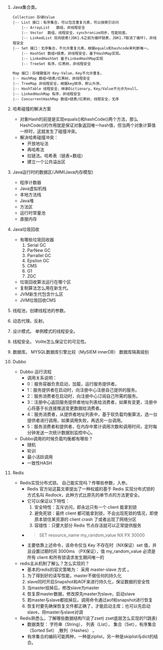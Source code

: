 
1. Java集合类。
    ```text
    Collection 存储Value
    |-- List 接口：有序集合，可以包含重复元素，可以按索引访问
        |-- ArrayList   数组，非线程安全
        |-- Vector  数组，线程安全，synchronize同步，性能较差。
        |-- LinkedList 双向链表(JDK1.6之前为循环链表，JDK1.7取消了循环)，非线程安全
    |-- Set 接口：无序集合，不允许重复元素，根据equals和hashcode来判断唯一。
        |-- HashSet 数组+链表，非线程安全，基于HashMap实现。
        |-- LinkedHashSet 基于LinkedHashMap实现
        |-- TreeSet 有序，红黑树，非线程安全
    
    Map 接口：存储键值对 Key-Value，Key不允许重复。
    |-- HashMap 数组+链表/红黑树，非线程安全
    |-- TreeMap 非线程安全，根据key排序，默认升序。
    |-- HashTable 线程安全，继承Dictionary，Key/Value不允许为null。
    |-- LinkedHashMap 有序，非线程安全
    |-- ConcurrentHashMap 数组+链表/红黑树，线程安全，无序
    ```
2. 哈希碰撞的解决方案
    - 对象Hash的前提是实现equals()和hashCode()两个方法，那么HashCode()的作用就是保证对象返回唯一hash值，但当两个对象计算值一样时，这就发生了碰撞冲突。
    - 解决哈希碰撞冲突： 
        - 开放地址法
        - 再哈希法
        - 拉链法。哈希表（链表+数组）
        - 建立一个公共溢出区
3. Java运行时的数据区/JMM(Java内存模型)
    - 程序计数器
    - Java虚拟机栈
    - 本地方法栈
    - Java堆
    - 方法区
    - 运行时常量池
    - 直接内存
4. Java垃圾回收
    - 有哪些垃圾回收器
        1. Serial GC
        2. ParNew GC
        3. Parrallel GC
        4. Epsilon GC
        5. CMS
        6. G1
        7. ZGC
    - 垃圾回收算法运行在哪个区
    - 复制算法怎么用在新生代。
    - JVM新生代包含什么区
    - JVM垃圾回收CMS

4. 线程池，创建线程池的参数。
5. 动态代理。反射。
6. 设计模式。
单例模式的线程安全。
7. 线程安全。 Volite怎么保证它的可见性。
8. 数据库。 MYSQL数据库引擎比较（MySIEM innerDB）
数据库隔离级别
9. Dubbo
    - Dubbo 运行流程
        - 调用关系说明：
        - 0：服务容器负责启动，加载，运行服务提供者。
        - 1：服务提供者在启动时，向注册中心注册自己提供的服务。
        - 2：服务消费者在启动时，向注册中心订阅自己所需的服务。
        - 3：注册中心返回服务提供者地址列表给消费者，如果有变更，注册中心将基于长连接推送变更数据给消费者。
        - 4：服务消费者，从提供者地址列表中，基于软负载均衡算法，选一台提供者进行调用，如果调用失败，再选另一台调用。
        - 5：服务消费者和提供者，在内存中累计调用次数和调用时间，定时每分钟发送一次统计数据到监控中心。
    - Dubbo调用的时候负载均衡都有哪些？
        - 随机
        - 轮训
        - 最小活跃调用
        - 一致性HASH
10. Redis
    - Redis实现分布式锁。 自己能实现吗？传哪些参数，入参。
        - Redis 官方站这篇文章提出了一种权威的基于 Redis 实现分布式锁的方式名叫 *Redlock*，此种方式比原先的单节点的方法更安全。
        - 它可以保证以下特性：
            1. 安全特性：互斥访问，即永远只有一个 client 能拿到锁
            2. 避免死锁：最终 client 都可能拿到锁，不会出现死锁的情况，即使原本锁住某资源的 client crash 了或者出现了网络分区
            3. 容错性：只要大部分 Redis 节点存活就可以正常提供服务
        - > SET resource_name my_random_value NX PX 30000
        - 主要依靠上述命令，该命令仅当 Key 不存在时（NX保证）set 值，并且设置过期时间 3000ms （PX保证），值 my_random_value 必须是所有 client 和所有锁请求发生期间唯一的
    - redis主从机制了解么？怎么实现的？
        - 基本的redis的容灾策略为： 采用 master-slave 方式 。
        1. 为了得到好的读写性能，master不做任何的持久化 
        2. slave同时开启Snapshot和AOF来进行持久化，保证数据的安全性 
        3. 当master挂掉后，修改slave为master 
        4. 恢复原master数据，修改原先master为slave，启动slave 
        5. 若master与slave都挂掉后，调用命令通过aof和snapshot进行恢复 
        6. 恢复时要先确保恢复文件都正确了，才能启动主库；也可以先启动slave，将master与slave对调 
    - Redis熟悉么，了解哪些数据结构?(说了zset) zset底层怎么实现的?(跳表)
        - 数据类型： 字符串（String）， 列表（List）， 集合（Set），有序集合（Sorted Set） ,散列（Hashes） 。
        - 有序集合的编码可能两种，一种是ziplist，另一种是skiplist与dict的结合。